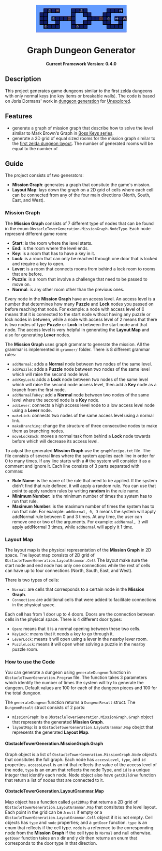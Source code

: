 <p align="center">
	<img width="300px" src="GDG_logo.png"/>
</p>

<h1 align="center">
	Graph Dungeon Generator
</h1>

<p align="center">
  <b>Current Framework Version: 0.4.0</b>
</p>

## Description
This project generates game dungeons similar to the first zelda dungeons with only normal keys (no key items or breakable walls). The code is based on Joris Dormans' work in [dungeon generation](http://sander.landofsand.com/publications/Dormans_Bakkes_-_Generating_Missions_and_Spaces_for_Adaptable_Play_Experiences.pdf) for [Unexplored](https://store.steampowered.com/app/506870/Unexplored/).

## Features
- generate a graph of mission graph that describe how to solve the level similar to Mark Brown's Graph in [Boss Keys series](https://www.youtube.com/playlist?list=PLc38fcMFcV_ul4D6OChdWhsNsYY3NA5B2).
- generate a 2D grid of equal sized rooms for the mission graph similar to the [first zelda dungeon layout](http://www.gamasutra.com/view/feature/6582/learning_from_the_masters_level_.php?print=1). The number of generated rooms will be equal to the number of

## Guide
The project consists of two generators:
- **Mission Graph**: generates a graph that consitute the game's mission.
- **Layout Map**: lays down the graph on a 2D grid of cells where each cell can be connected from any of the four main directions (North, South, East, and West).

### Mission Graph
The **Mission Graph** consists of 7 different type of nodes that can be found in the enum `ObstacleTowerGeneration.MissionGraph.NodeType`. Each node represent different game room:
- **Start**: is the room where the level starts.
- **End**: is the room where the level ends.
- **Key**: is a room that has to have a key in it.
- **Lock**: is a room that can only be reached through one door that is locked and require a key to open.
- **Lever**: is a room that connects rooms from behind a lock room to rooms that are before.
- **Puzzle**: is a room that involve a challenge that need to be passed to move on.
- **Normal**: is any other room other than the previous ones.

Every node in the **Mission Graph** have an access level. An access level is a number that determines how many **Puzzle** and **Lock** nodes you passed on before reaching that node. For example: a node with access level of 0 means that it is connected to the start node without having any puzzle or lock nodes in between, while a node with access level of 2 means that there is two nodes of type **Puzzle** or **Lock** in between the start node and that node. The access level is very helpful in generating the **Layout Map** and also for generating **Lever** nodes.

The **Mission Graph** uses graph grammar to generate the mission. All the grammar is implemented in `grammer/` folder. There is 8 different grammar rules:
- `addNormal`: adds a **Normal** node between two nodes of the same level.
- `addPuzzle`: adds a **Puzzle** node between two nodes of the same level which will raise the second node level.
- `addKeyLock`: adds a **Lock** node between two nodes of the same level which will raise the second node access level, then add a **Key** node as a branch from the first node.
- `addNormalToKey`: add a **Normal** node between two nodes of the same level where the second node is a **Key** node.
- `addLever`: connects a high access level node to a low access level node using a **Lever** node.
- `makeLink`: connects two nodes of the same access level using a normal link.
- `makeBranching`: change the structure of three consecutive nodes to make them as branching nodes.
- `moveLockBack`: moves a normal task from behind a **Lock** node towards before which will decrease its access level.

To adjust the generated **Mission Graph** use the `graphRecipe.txt` file. The file consists of several lines where the system applies each line in order for 0 to many times. If any line starts with a **#** the system will consider it as a comment and ignore it. Each line consists of 3 parts separated with commas:
- **Rule Name**: is the name of the rule that need to be applied. If the system didn't find that rule defined, it will apply a random rule. You can use that point to apply random rules by writing **random** in the rule name.
- **Minimum Number**: is the minimum number of times the system has to run that rule.
- **Maximum Number**: is the maximum number of times the system has to run that rule.
For example: `addNormal, 0, 3` means the system will apply addNormal rule between 0 and 3 times. At any time, the user can remove one or two of the arguments. For example: `addNormal, 3` will apply addNormal 3 times, while `addNormal` will apply it 1 time.

### Layout Map
The layout map is the physical representation of the **Mission Graph** in 2D space. The layout map consists of 2D grid of `ObstacleTowerGeneration.LayoutGrammar.Cell` The layout make sure the start node and end node has only one connections while the rest of cells can have up to four connections (North, South, East, and West).

There is two types of cells:
- `Normal`: are cells that corresponds to a certain node in the **Mission Graph**.
- `Connection`: are additional cells that were added to facilitate connections in the physical space.

Each cell has from 1 door up to 4 doors. Doors are the connection between cells in the phyiscal space. There is 4 different door types:
- `Open`: means that it is a normal opening between these two cells.
- `KeyLock`: means that it needs a key to go through it.
- `LeverLock`: means it will open using a lever in the nearby lever room.
- `PuzzleLock`: means it will open when solving a puzzle in the nearby puzzle room.

### How to use the Code
You can generate a dungeon using `generateDungeon` function in `ObstacleTowerGeneration.Program` file. The function takes 3 parameters which identify the number of times the system will try to generate the dungeon. Default values are 100 for each of the dungeon pieces and 100 for the total dungeon.

The `generateDungeon` function returns a `DungeonResult` struct. The `DungeonResult` struct consists of 2 parts:
- `missionGraph`: is a `ObstacleTowerGeneration.MissionGraph.Graph` object that represents the generated **Mission Graph**.
- `layoutMap`: is a `ObstacleTowerGeneration.LayoutGrammar.Map` obejct that represents the generated **Layout Map**.

#### ObstacleTowerGeneration.MissionGraph.Graph
Graph object is a list of `ObstacleTowerGeneration.MissionGraph.Node` objects that consitutes the full graph. Each node has `accessLevel`, `type`, and `id` properties. `accessLevel` is an int that reflects the value of the access level of the node, `type` is an enum that reflects the node Type, and `id` is a unique integer that identify each node. Node object also have `getChildren` function that return a list of nodes that are connected to it.

#### ObstacleTowerGeneration.LayoutGrammar.Map
Map object has a function called `get2DMap` that returns a 2D grid of `ObstacleTowerGeneration.LayoutGrammar.Map` that consitutes the level layout. Each point in the grid can be a `null` if empty or a `ObstacleTowerGeneration.LayoutGrammar.Cell` object if it is not empty. Cell objects has `type` and `node` properties; and a `getDoor` function. `type` is an enum that reflects if the cell type. `node` is a reference to the corresponding node from the **Mission Graph** if the cell type is `Normal` and null otherwise. `getDoor` function takes an x dir and y dir then returns an enum that corresponds to the door type in that direction.
